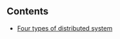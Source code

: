 ## Contents

- [Four types of distributed system ](https://github.com/MohammedZ666/CSE707/tree/four-types-distributed-systems)
